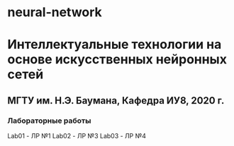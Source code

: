 # neural-network
# Интеллектуальные технологии на основе искусственных нейронных сетей
## МГТУ им. Н.Э. Баумана, Кафедра ИУ8, 2020 г.
### Лабораторные работы

Lab01 - ЛР №1
Lab02 - ЛР №3
Lab03 - ЛР №4